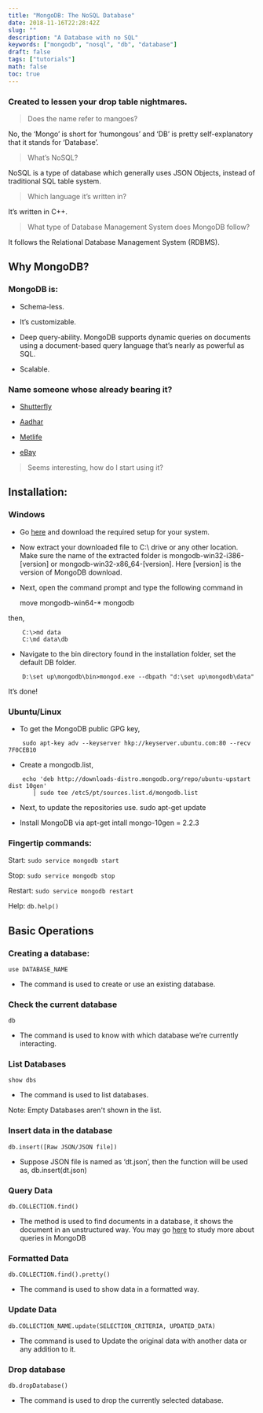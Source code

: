 ```yaml
---
title: "MongoDB: The NoSQL Database"
date: 2018-11-16T22:28:42Z
slug: ""
description: "A Database with no SQL"
keywords: ["mongodb", "nosql", "db", "database"]
draft: false
tags: ["tutorials"]
math: false
toc: true
---
```


### Created to lessen your drop table nightmares.
> Does the name refer to mangoes?

No, the ‘Mongo’ is short for ‘humongous’ and ‘DB’ is pretty self-explanatory that it stands for ‘Database’.
> What’s NoSQL?

NoSQL is a type of database which generally uses JSON Objects, instead of traditional SQL table system.
> Which language it’s written in?

It’s written in C++.
> What type of Database Management System does MongoDB follow?

It follows the Relational Database Management System (RDBMS).

## Why MongoDB?

### MongoDB is:

* Schema-less.

* It’s customizable.

* Deep query-ability. MongoDB supports dynamic queries on documents using a document-based query language that’s nearly as powerful as SQL.

* Scalable.

### Name someone whose already bearing it?

* [Shutterfly](http://shutterfly.com)

* [Aadhar](http://uidai.gov.in)

* [Metlife](http://metlife.com)

* [eBay](http://ebay.com)
> Seems interesting, how do I start using it?

## Installation:

### Windows

* Go [here](https://www.mongodb.org/downloads) and download the required setup for your system.

* Now extract your downloaded file to C:\ drive or any other location. Make sure the name of the extracted folder is mongodb-win32-i386-[version] or mongodb-win32-x86_64-[version]. Here [version] is the version of MongoDB download.

* Next, open the command prompt and type the following command in

	move mongodb-win64-* mongodb

then,

```
    C:\>md data
    C:\md data\db
```

* Navigate to the bin directory found in the installation folder, set the default DB folder.

```
    D:\set up\mongodb\bin>mongod.exe --dbpath "d:\set up\mongodb\data"
```

It’s done!

### Ubuntu/Linux

* To get the MongoDB public GPG key,

```
    sudo apt-key adv --keyserver hkp://keyserver.ubuntu.com:80 --recv 7F0CEB10
```
* Create a mongodb.list,

```
    echo 'deb http://downloads-distro.mongodb.org/repo/ubuntu-upstart dist 10gen' 
       | sudo tee /etc5/pt/sources.list.d/mongodb.list
```

* Next, to update the repositories use. sudo apt-get update

* Install MongoDB via apt-get intall mongo-10gen = 2.2.3

### Fingertip commands:

Start: `sudo service mongodb start`

Stop: `sudo service mongodb stop`

Restart: `sudo service mongodb restart`

Help: `db.help()`

## Basic Operations

### Creating a database:

	use DATABASE_NAME

* The command is used to create or use an existing database.

### Check the current database

	db

* The command is used to know with which database we’re currently interacting.

### List Databases

	show dbs

* The command is used to list databases.

Note: Empty Databases aren't shown in the list.

### Insert data in the database

	db.insert([Raw JSON/JSON file])

* Suppose JSON file is named as ‘dt.json’, then the function will be used as, db.insert(dt.json)

### Query Data

	db.COLLECTION.find()

* The method is used to find documents in a database, it shows the document in an unstructured way. You may go [here](https://www.tutorialspoint.com/mongodb/mongodb_query_document.htm) to study more about queries in MongoDB

### Formatted Data

	db.COLLECTION.find().pretty()

* The command is used to show data in a formatted way.

### Update Data

	db.COLLECTION_NAME.update(SELECTION_CRITERIA, UPDATED_DATA)

* The command is used to Update the original data with another data or any addition to it.

### Drop database

	db.dropDatabase()

* The command is used to drop the currently selected database.
